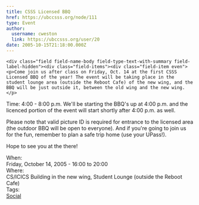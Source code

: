 ```yaml
---
title: CSSS Licensed BBQ 
href: https://ubccsss.org/node/111
type: Event
author:
  username: cweston
  link: https://ubccsss.org/user/20
date: 2005-10-15T21:18:00.000Z
---
```



    <div class="field field-name-body field-type-text-with-summary field-label-hidden"><div class="field-items"><div class="field-item even"><p>Come join us after class on Friday, Oct. 14 at the first CSSS Licensed BBQ of the year! The event will be taking place in the student lounge area (outside the Reboot Cafe) of the new wing, and the BBQ will be just outside it, between the old wing and the new wing.</p>
<p>Time: 4:00 - 8:00 p.m. We&apos;ll be starting the BBQ&apos;s up at 4:00 p.m. and the licenced portion of the event will start shortly after 4:00 p.m. as well.</p>
<p>Please note that valid picture ID is required for entrance to the licensed area (the outdoor BBQ will be open to everyone). And if you&apos;re going to join us for the fun, remember to plan a safe trip home (use your UPass!).</p>
<p>Hope to see you at the there!</p>
</div></div></div><div class="field field-name-field-dates field-type-datetime field-label-above"><div class="field-label">When:&#xA0;</div><div class="field-items"><div class="field-item even"><span class="date-display-single">Friday, October 14, 2005 - <span class="date-display-range"><span class="date-display-start">16:00</span> to <span class="date-display-end">20:00</span></span></span></div></div></div><div class="field field-name-field-location field-type-text field-label-above"><div class="field-label">Where:&#xA0;</div><div class="field-items"><div class="field-item even">CS/ICICS Building in the new wing, Student Lounge (outside the Reboot Cafe)</div></div></div>    <footer>
    <div class="field field-name-field-tags field-type-taxonomy-term-reference field-label-above"><div class="field-label">Tags:&#xA0;</div><div class="field-items"><div class="field-item even"><a href="/social">Social</a></div></div></div>      </footer>
    